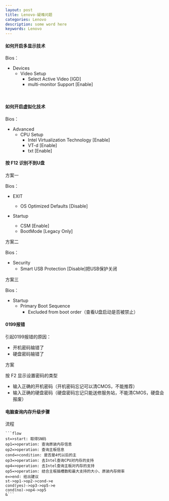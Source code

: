 ```yaml
---
layout: post
title: Lenovo-疑难问题
categories: Lenovo
description: some word here
keywords: Lenovo
---
```



#### 如何开启多显示技术

Bios：

- Devices 
  - Video Setup 
    -  Select Active Video [IGD]
    - multi-monitor Support [Enable]

​    


#### 如何开启虚拟化技术

Bios：

- Advanced
  - CPU Setup
    - Intel Virtualization Technology [Enable]
    - VT-d [Enable]
    - txt [Enable]

  


#### 按 F12 识别不到U盘

方案一

Bios：

- EXIT
  - OS Optimized Defaults [Disable]

- Startup
  - CSM [Enable]
  - BootMode [Legacy Only]

方案二

Bios：

- Security 
  - Smart USB Protection [Disable]把USB保护关闭

方案三

Bios：

- Startup
  - Primary Boot Sequence
    - Excluded from boot order（查看U盘启动是否被禁止）

  


#### 0199报错

引起0199报错的原因：

- 开机密码输错了
- 硬盘密码输错了



方案

按 F2 显示设置密码的类型

- 输入正确的开机密码（开机密码忘记可以清CMOS，不能推荐）
- 输入正确的硬盘密码（硬盘密码忘记只能送修服务站，不能清CMOS，硬盘会报废）

  


#### 电脑查询内存升级步骤

流程

```flow
​```flow
st=>start: 取得SN码
op1=>operation: 查询原装内存信息
op2=>operation: 查询主板信息
cond=>condition: 是否是4代以后的主
op3=>operation: 去Intel查询CPU对内存的支持
op4=>operation: 去Intel查询主板对内存的支持
op5=>operation: 结合主板插槽数和最大支持的大小、原装内存频率
e=>end: 给出建议
st->op1->op2->cond->e
cond(yes)->op3->op5->e
cond(no)->op4->op5
&```
```

  


